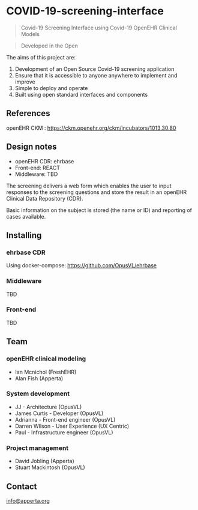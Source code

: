 # COVID-19-screening-interface

> Covid-19 Screening Interface using Covid-19 OpenEHR Clinical Models

> Developed in the Open

The aims of this project are:

1. Development of an Open Source Covid-19 screening application 
2. Ensure that it is accessible to anyone anywhere to implement and improve
3. Simple to deploy and operate
4. Built using open standard interfaces and components


## References

openEHR CKM
: https://ckm.openehr.org/ckm/incubators/1013.30.80

## Design notes

- openEHR CDR: ehrbase
- Front-end: REACT
- Middleware: TBD

The screening delivers a web form which enables the user to input responses to the screening questions and store the result in an openEHR Clinical Data Repository (CDR).

Basic information on the subject is stored (the name or ID) and reporting of cases available.

## Installing

### ehrbase CDR

Using docker-compose: https://github.com/OpusVL/ehrbase

### Middleware

TBD

### Front-end

TBD


## Team

### openEHR clinical modeling

- Ian Mcnichol (FreshEHR)
- Alan Fish (Apperta)

### System development

- JJ - Architecture (OpusVL)
- James Curtis - Developer (OpusVL)
- Adrianna - Front-end engineer (OpusVL)
- Darren WIlson - User Experience (UX Centric)
- Paul - Infrastructure engineer (OpusVL)

### Project management

- David Jobling (Apperta)
- Stuart Mackintosh (OpusVL)

## Contact

info@apperta.org

